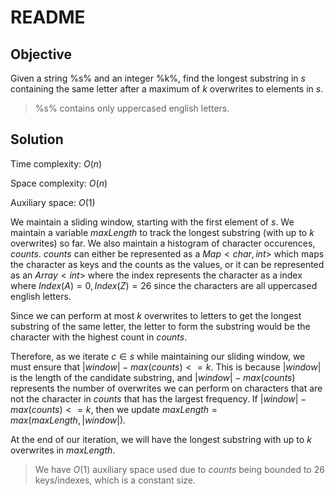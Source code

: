 # README

## Objective

Given a string %s% and an integer %k%, find the longest substring in $s$
containing the same letter after a maximum of $k$ overwrites to elements in $s$.

> %s% contains only uppercased english letters.

## Solution

Time complexity: $O(n)$

Space complexity: $O(n)$

Auxiliary space: $O(1)$


We maintain a sliding window, starting with the first element of $s$.
We maintain a variable $maxLength$ to track the longest substring (with up to $k$ overwrites) so far.
We also maintain a histogram of character occurences, $counts$.
$counts$ can either be represented as a $Map<char, int>$ which maps the 
character as keys and the counts as the values, 
or it can be represented as an $Array<int>$ where the index represents the
character as a index where $Index(A) = 0, Index(Z) = 26$ since the characters
are all uppercased english letters.

Since we can perform at most $k$ overwrites to letters to get the longest
substring of the same letter, the letter to form the substring would be
the character with the highest count in $counts$.

Therefore, as we iterate $c \in s$ while maintaining our sliding window,
we must ensure that $|window| - max(counts) <= k$.
This is because $|window|$ is the length of the candidate substring, and
$|window| - max(counts)$ represents the number of overwrites we can perform
on characters that are not the character in $counts$ that has the largest
frequency.
If $|window| - max(counts) <= k$, then we update $maxLength = max(maxLength, |window|)$.

At the end of our iteration, we will have the longest substring with up to $k$
overwrites in $maxLength$.

> We have $O(1)$ auxiliary space used due to $counts$ being bounded to 26 keys/indexes, which is a constant size.

